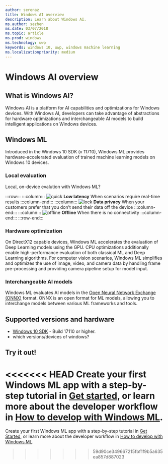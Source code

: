 ```yaml
---
author: serenaz
title: Windows AI overview
description: Learn about Windows AI.
ms.author: sezhen
ms.date: 03/07/2018
ms.topic: article
ms.prod: windows
ms.technology: uwp
keywords: windows 10, uwp, windows machine learning
ms.localizationpriority: medium
---
```

# Windows AI overview

## What is Windows AI?

Windows AI is a platform for AI capabilities and optimizations for Windows devices. With Windows AI, developers can take advantage of abstractions for hardware optimizations and interchangeable AI models to build intelligent applications on Windows devices.

## Windows ML

Introduced in the Windows 10 SDK (v 11710), Windows ML provides hardware-accelerated evaluation of trained machine learning models on Windows 10 devices.

### Local evaluation

Local, on-device evalution with Windows ML?

:::row:::
    :::column:::
        ![quick](/media/common/i_quick-start.svg)
        **Low latency**
        When scenarios require real-time results
    :::column-end:::
    :::column:::
        ![lock](/media/common/i_lock.svg)
        **Data privacy**
        When your customers prefer that you don’t send their data off the device
    :::column-end:::
    :::column:::
        ![offline](/media/common/i_offline.svg)
        **Offline**
        When there is no connectivity
    :::column-end:::
:::row-end:::

### Hardware optimization

On DirectX12 capable devices, Windows ML accelerates the evaluation of Deep Learning models using the GPU. CPU optimizations additionally enable high-performance evaluation of both classical ML and Deep Learning algorithms. For computer vision scenarios, Windows ML simplifies and optimizes the use of image, video, and camera data by handling frame pre-processing and providing camera pipeline setup for model input.

### Interchangeable AI models

Windows ML evaluates AI models in the [Open Neural Network Exchange (ONNX)](https://onnx.ai) format. ONNX is an open format for ML models, allowing you to interchange models between various ML frameworks and tools.

## Supported versions and hardware

- [Windows 10 SDK](https://developer.microsoft.com/windows/downloads/windows-10-sdk) - Build 17110 or higher.
- which versions/devices of windows?

## Try it out!

<<<<<<< HEAD
Create your first Windows ML app with a step-by-step tutorial in [Get started](get-started.md), or learn more about the developer workflow in [How to develop with Windows ML](how-to.md).
=======
Create your first Windows ML app with a step-by-step tutorial in [Get Started](get-started.md), or learn more about the developer workflow in [How to develop with Windows ML](how-to.md).
>>>>>>> 59d90ce349667215fbf1f9b5a635ea857d887023
